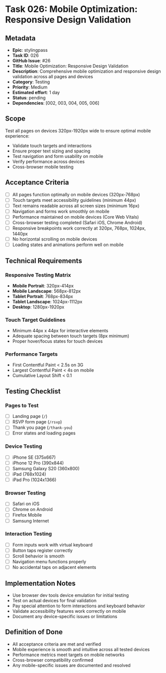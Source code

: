 # Task 026: Mobile Optimization: Responsive Design Validation

## Metadata
- **Epic**: stylingpass
- **Task ID**: 026
- **GitHub Issue**: #26
- **Title**: Mobile Optimization: Responsive Design Validation
- **Description**: Comprehensive mobile optimization and responsive design validation across all pages and devices
- **Category**: Testing
- **Priority**: Medium
- **Estimated effort**: 1 day
- **Status**: pending
- **Dependencies**: [002, 003, 004, 005, 006]

## Scope
Test all pages on devices 320px-1920px wide to ensure optimal mobile experience:
- Validate touch targets and interactions
- Ensure proper text sizing and spacing
- Test navigation and form usability on mobile
- Verify performance across devices
- Cross-browser mobile testing

## Acceptance Criteria
- [ ] All pages function optimally on mobile devices (320px-768px)
- [ ] Touch targets meet accessibility guidelines (minimum 44px)
- [ ] Text remains readable across all screen sizes (minimum 16px)
- [ ] Navigation and forms work smoothly on mobile
- [ ] Performance maintained on mobile devices (Core Web Vitals)
- [ ] Cross-browser testing completed (Safari iOS, Chrome Android)
- [ ] Responsive breakpoints work correctly at 320px, 768px, 1024px, 1440px
- [ ] No horizontal scrolling on mobile devices
- [ ] Loading states and animations perform well on mobile

## Technical Requirements

### Responsive Testing Matrix
- **Mobile Portrait**: 320px-414px
- **Mobile Landscape**: 568px-812px
- **Tablet Portrait**: 768px-834px
- **Tablet Landscape**: 1024px-1112px
- **Desktop**: 1280px-1920px

### Touch Target Guidelines
- Minimum 44px x 44px for interactive elements
- Adequate spacing between touch targets (8px minimum)
- Proper hover/focus states for touch devices

### Performance Targets
- First Contentful Paint < 2.5s on 3G
- Largest Contentful Paint < 4s on mobile
- Cumulative Layout Shift < 0.1

## Testing Checklist

### Pages to Test
- [ ] Landing page (`/`)
- [ ] RSVP form page (`/rsvp`)
- [ ] Thank you page (`/thank-you`)
- [ ] Error states and loading pages

### Device Testing
- [ ] iPhone SE (375x667)
- [ ] iPhone 12 Pro (390x844)
- [ ] Samsung Galaxy S20 (360x800)
- [ ] iPad (768x1024)
- [ ] iPad Pro (1024x1366)

### Browser Testing
- [ ] Safari on iOS
- [ ] Chrome on Android
- [ ] Firefox Mobile
- [ ] Samsung Internet

### Interaction Testing
- [ ] Form inputs work with virtual keyboard
- [ ] Button taps register correctly
- [ ] Scroll behavior is smooth
- [ ] Navigation menu functions properly
- [ ] No accidental taps on adjacent elements

## Implementation Notes
- Use browser dev tools device emulation for initial testing
- Test on actual devices for final validation
- Pay special attention to form interactions and keyboard behavior
- Validate accessibility features work correctly on mobile
- Document any device-specific issues or limitations

## Definition of Done
- All acceptance criteria are met and verified
- Mobile experience is smooth and intuitive across all tested devices
- Performance metrics meet targets on mobile networks
- Cross-browser compatibility confirmed
- Any mobile-specific issues are documented and resolved